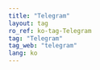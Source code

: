 ```yaml
---
title: "Telegram"
layout: tag
ro_ref: ko-tag-Telegram
tag: "Telegram"
tag_web: "telegram"
lang: ko
---
```

